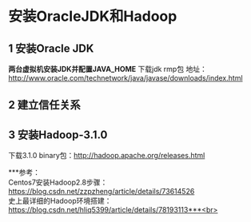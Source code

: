 # 安装OracleJDK和Hadoop
## 1 安装Oracle JDK
**两台虚拟机安装JDK并配置JAVA_HOME**
下载jdk rmp包 地址：http://www.oracle.com/technetwork/java/javase/downloads/index.html
## 2 建立信任关系
## 3 安装Hadoop-3.1.0
下载3.1.0 binary包：http://hadoop.apache.org/releases.html

***参考：<br>
Centos7安装Hadoop2.8步骤：https://blog.csdn.net/zzpzheng/article/details/73614526<br>
 史上最详细的Hadoop环境搭建：https://blog.csdn.net/hliq5399/article/details/78193113***<br>
